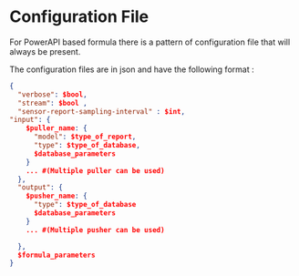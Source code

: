 # Configuration File

For PowerAPI based formula there is a pattern of configuration file that will
always be present.

The configuration files are in json and have the following format :

```json
{
  "verbose": $bool,
  "stream": $bool ,
  "sensor-report-sampling-interval" : $int,
"input": {
    $puller_name: {
      "model": $type_of_report,
      "type": $type_of_database,
      $database_parameters
    }
    ... #(Multiple puller can be used)
  },
  "output": {
    $pusher_name: {
      "type": $type_of_database
      $database_parameters
    }
    ... #(Multiple pusher can be used)

  },
  $formula_parameters
}
```
